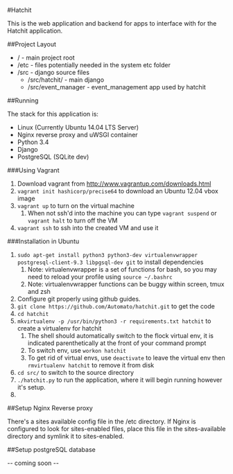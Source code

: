 #Hatchit

This is the web application and backend for apps to interface with for the Hatchit application.

##Project Layout

* / - main project root
* /etc - files potentially needed in the system etc folder
* /src - django source files
    * /src/hatchit/ - main django
    * /src/event\_manager - event\_management app used by hatchit


##Running

The stack for this application is:

* Linux (Currently Ubuntu 14.04 LTS Server)
* Nginx reverse proxy and uWSGI container
* Python 3.4
* Django
* PostgreSQL (SQLite dev)

###Using Vagrant

1. Download vagrant from http://www.vagrantup.com/downloads.html
2. `vagrant init hashicorp/precise64` to download an Ubuntu 12.04 vbox image
3. `vagrant up` to turn on the virtual machine
    1. When not ssh'd into the machine you can type `vagrant suspend` or `vagrant halt` to turn off the VM
4. `vagrant ssh` to ssh into the created VM and use it


###Installation in Ubuntu

1. `sudo apt-get install python3 python3-dev virtualenvwrapper postgresql-client-9.3 libpgsql-dev git` to install dependencies
    1. Note: virtualenvwrapper is a set of functions for bash, so you may need to reload your profile using `source ~/.bashrc`
    2. Note: virtualenvwrapper functions can be buggy within screen, tmux and zsh
2. Configure git properly using github guides.
3. `git clone https://github.com/Automato/hatchit.git` to get the code
4. `cd hatchit`
5. `mkvirtualenv -p /usr/bin/python3 -r requirements.txt hatchit` to create a virtualenv for hatchit
    1. The shell should automatically switch to the flock virtual env, it is indicated parenthetically at the front of your command prompt
    2. To switch env, use `workon hatchit`
    3. To get rid of virtual envs, use `deactivate` to leave the virtual env then `rmvirtualenv hatchit` to remove it from disk
6. `cd src/` to switch to the source directory
7. `./hatchit.py` to run the application, where it will begin running however it's setup.
8. 

##Setup Nginx Reverse proxy

There's a sites available config file in the /etc directory. If Nginx is configured to look for sites-enabled files,
place this file in the sites-available directory and symlink it to sites-enabled.

##Setup postgreSQL database

-- coming soon --
